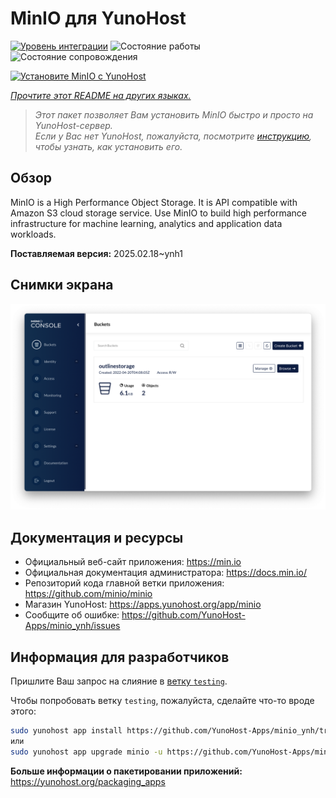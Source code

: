 <!--
Важно: этот README был автоматически сгенерирован <https://github.com/YunoHost/apps/tree/master/tools/readme_generator>
Он НЕ ДОЛЖЕН редактироваться вручную.
-->

# MinIO для YunoHost

[![Уровень интеграции](https://apps.yunohost.org/badge/integration/minio)](https://ci-apps.yunohost.org/ci/apps/minio/)
![Состояние работы](https://apps.yunohost.org/badge/state/minio)
![Состояние сопровождения](https://apps.yunohost.org/badge/maintained/minio)

[![Установите MinIO с YunoHost](https://install-app.yunohost.org/install-with-yunohost.svg)](https://install-app.yunohost.org/?app=minio)

*[Прочтите этот README на других языках.](./ALL_README.md)*

> *Этот пакет позволяет Вам установить MinIO быстро и просто на YunoHost-сервер.*  
> *Если у Вас нет YunoHost, пожалуйста, посмотрите [инструкцию](https://yunohost.org/install), чтобы узнать, как установить его.*

## Обзор

MinIO is a High Performance Object Storage. It is API compatible with Amazon S3 cloud storage service. Use MinIO to build high performance infrastructure for machine learning, analytics and application data workloads.


**Поставляемая версия:** 2025.02.18~ynh1

## Снимки экрана

![Снимок экрана MinIO](./doc/screenshots/screenshot.png)

## Документация и ресурсы

- Официальный веб-сайт приложения: <https://min.io>
- Официальная документация администратора: <https://docs.min.io/>
- Репозиторий кода главной ветки приложения: <https://github.com/minio/minio>
- Магазин YunoHost: <https://apps.yunohost.org/app/minio>
- Сообщите об ошибке: <https://github.com/YunoHost-Apps/minio_ynh/issues>

## Информация для разработчиков

Пришлите Ваш запрос на слияние в [ветку `testing`](https://github.com/YunoHost-Apps/minio_ynh/tree/testing).

Чтобы попробовать ветку `testing`, пожалуйста, сделайте что-то вроде этого:

```bash
sudo yunohost app install https://github.com/YunoHost-Apps/minio_ynh/tree/testing --debug
или
sudo yunohost app upgrade minio -u https://github.com/YunoHost-Apps/minio_ynh/tree/testing --debug
```

**Больше информации о пакетировании приложений:** <https://yunohost.org/packaging_apps>
